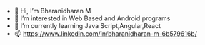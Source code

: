 - 👋 Hi, I’m Bharanidharan M
- 👀 I’m interested in Web Based and Android programs
- 🌱 I’m currently learning Java Script,Angular,React 
- 📫 https://www.linkedin.com/in/bharanidharan-m-6b579616b/


<!---
Bharani2506/Bharani2506 is a ✨ special ✨ repository because its `README.md` (this file) appears on your GitHub profile.
You can click the Preview link to take a look at your changes.
--->
